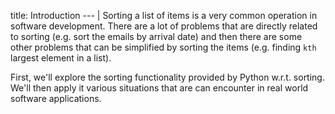 title: Introduction
--- |
  Sorting a list of items is a very common operation in software development. There are a lot of problems that are directly related to sorting (e.g. sort the emails by arrival date) and then there are some other problems that can be simplified by sorting the items (e.g. finding `kth` largest element in a list).

  First, we'll explore the sorting functionality provided by Python w.r.t. sorting. We'll then apply it various situations that are can encounter in real world software applications.
